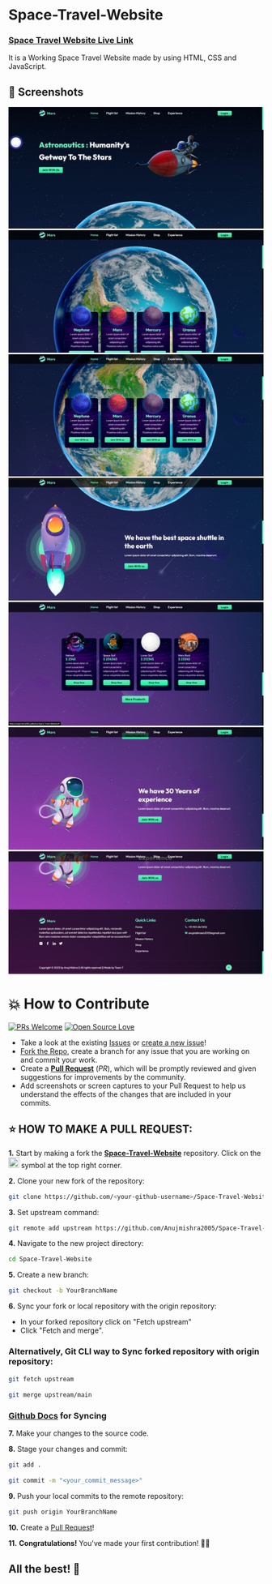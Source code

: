 # Space-Travel-Website

### [Space Travel Website Live Link](https://anujmishra2005.github.io/Space-Travel-Website/)

It is a Working Space Travel Website made by using HTML, CSS and JavaScript.

## 📸 Screenshots
![image](https://github.com/Anujmishra2005/Space-Travel-Website/blob/main/preview/preview%201.png)
![image](https://github.com/Anujmishra2005/Space-Travel-Website/blob/main/preview/preview%202.png)
![image](https://github.com/Anujmishra2005/Space-Travel-Website/blob/main/preview/preview%203.png)
![image](https://github.com/Anujmishra2005/Space-Travel-Website/blob/main/preview/preview%204.png)
![image](https://github.com/Anujmishra2005/Space-Travel-Website/blob/main/preview/preview%205.png)
![image](https://github.com/Anujmishra2005/Space-Travel-Website/blob/main/preview/preview%206.png)
![image](https://github.com/Anujmishra2005/Space-Travel-Website/blob/main/preview/preview%207.png)



# 💥 How to Contribute

[![PRs Welcome](https://img.shields.io/badge/PRs-welcome-brightgreen.svg?style=flat-square)](https://github.com/Anujmishra2005/Space-Travel-Website/pulls)
[![Open Source Love](https://badges.frapsoft.com/os/v1/open-source.png?v=103)](https://github.com/ellerbrock/open-source-badges/)

- Take a look at the existing [Issues](https://github.com/Anujmishra2005/Space-Travel-Website/issues) or [create a new issue](https://github.com/Anujmishra2005/Space-Travel-Website/issues/new/choose)!
- [Fork the Repo](https://github.com/Anujmishra2005/Space-Travel-Website/fork), create a branch for any issue that you are working on and commit your work.
- Create a **[Pull Request](https://github.com/Anujmishra2005/Space-Travel-Website/pulls)** (_PR_), which will be promptly reviewed and given suggestions for improvements by the community.
- Add screenshots or screen captures to your Pull Request to help us understand the effects of the changes that are included in your commits.

## ⭐ HOW TO MAKE A PULL REQUEST:

**1.** Start by making a fork the [**Space-Travel-Website**](https://github.com/Anujmishra2005/Space-Travel-Website) repository. Click on the <a href="https://github.com/Anujmishra2005/Space-Travel-Website/fork"><img src="https://i.imgur.com/G4z1kEe.png" height="21" width="21"></a> symbol at the top right corner.

**2.** Clone your new fork of the repository:

```bash
git clone https://github.com/<your-github-username>/Space-Travel-Website
```

**3.** Set upstream command:

```bash
git remote add upstream https://github.com/Anujmishra2005/Space-Travel-Website.git
```

**4.** Navigate to the new project directory:

```bash
cd Space-Travel-Website
```

**5.** Create a new branch:

```bash
git checkout -b YourBranchName
```

**6.** Sync your fork or local repository with the origin repository:

- In your forked repository click on "Fetch upstream"
- Click "Fetch and merge".

### Alternatively, Git CLI way to Sync forked repository with origin repository:

```bash
git fetch upstream
```

```bash
git merge upstream/main
```

### [Github Docs](https://docs.github.com/en/github/collaborating-with-pull-requests/addressing-merge-conflicts/resolving-a-merge-conflict-on-github) for Syncing

**7.** Make your changes to the source code.

**8.** Stage your changes and commit:

```bash
git add .
```

```bash
git commit -m "<your_commit_message>"
```

**9.** Push your local commits to the remote repository:

```bash
git push origin YourBranchName
```

**10.** Create a [Pull Request](https://help.github.com/en/github/collaborating-with-issues-and-pull-requests/creating-a-pull-request)!

**11.** **Congratulations!** You've made your first contribution! 🙌🏼



## All the best! 🥇
